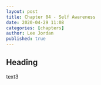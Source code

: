 ```yaml
---
layout: post
title: Chapter 04 - Self Awareness
date: 2020-04-29 11:08
categories: [chapters]
author: Lee Jordan
published: true
---
```


<h2>Heading</h2>

text3
